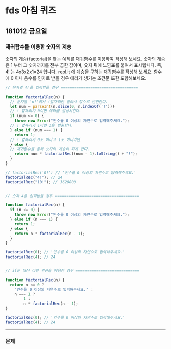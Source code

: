 # fds 아침 퀴즈

## 181012 금요일

### 재귀함수를 이용한 숫자의 계승

숫자의 계승(factorial)을 찾는 예제를 재귀함수를 이용하여 작성해 보세요.
숫자의 계승은 1 부터 그 숫자까지를 전부 곱한 값이며, 숫자 뒤에 느낌표를 붙여서 표시합니다.
즉, 4! 는 4x3x2x1=24 입니다.
repl.it 에 계승을 구하는 재귀함수를 작성해 보세요.
함수에 0 이나 음수를 인자로 받을 경우 에러가 생기는 조건문 또한 포함해보세요.

```js
// 문자열 4!를 입력받을 경우 ==================================

function factorialRec(n) {
  // 문자열 'n!'에서 !앞자리만 잘라서 정수로 반환한다.
  let num = parseInt(n.slice(0, n.indexOf('!')))
  // ! 앞자리가 0이면 에러를 발생시킨다.
  if (num <= 0) {
    throw new Error("인수를 0 이상의 자연수로 입력해주세요.");
  // ! 앞자리가 1이면 1을 반환한다.
  } else if (num === 1) {
    return 1;
  // ! 앞자리가 0도 아니고 1도 아니라면
  } else {
  // 재귀함수를 통해 숫자의 계승이 되게 한다.
    return num * factorialRec((num - 1).toString() + "!");
  }
}

// factorialRec('0!') // '인수를 0 이상의 자연수로 입력해주세요.'
factorialRec("4!"); // 24
factorialRec("10!"); // 3628800


// 숫자 4를 입력받을 경우 =====================================

function factorialRec(n) {
  if (n <= 0) {
    throw new Error("인수를 0 이상의 자연수로 입력해주세요.");
  } else if (n === 1) {
    return 1;
  } else {
    return n * factorialRec(n - 1);
  }
}

factorialRec(0); // '인수를 0 이상의 자연수로 입력해주세요.'
factorialRec(4); // 24


// if문 대신 다항 연산을 이용한 경우 ============================

function factorialRec(n) {
  return n <= 0 ? 
    "인수를 0 이상의 자연수로 입력해주세요." : 
    n === 1 ? 
        1 : 
        n * factorialRec(n - 1);
}

factorialRec(0); // '인수를 0 이상의 자연수로 입력해주세요.'
factorialRec(4); // 24
```

---

### 문제
